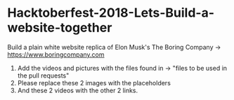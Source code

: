 # Hacktoberfest-2018-Lets-Build-a-website-together
Build a plain white website replica of Elon Musk's The Boring Company -> https://www.boringcompany.com

1. Add the videos and pictures with the files found in -> "files to be used in the pull requests"
2. Please replace these 2 images with the placeholders
3. And these 2 videos with the other 2 links.
